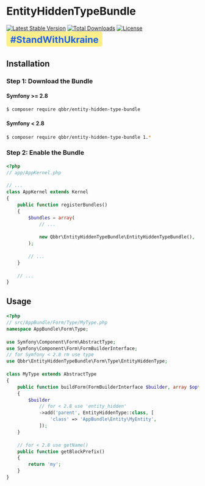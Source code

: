# EntityHiddenTypeBundle

[![Latest Stable Version](https://poser.pugx.org/qbbr/entity-hidden-type-bundle/v/stable)](https://packagist.org/packages/qbbr/entity-hidden-type-bundle)
[![Total Downloads](https://poser.pugx.org/qbbr/entity-hidden-type-bundle/downloads)](https://packagist.org/packages/qbbr/entity-hidden-type-bundle)
[![License](https://poser.pugx.org/qbbr/entity-hidden-type-bundle/license)](https://packagist.org/packages/qbbr/entity-hidden-type-bundle)
[![Stand With Ukraine](https://raw.githubusercontent.com/vshymanskyy/StandWithUkraine/main/badges/StandWithUkraine.svg)](https://github.com/vshymanskyy/StandWithUkraine/blob/main/docs/README.md)

## Installation

### Step 1: Download the Bundle

#### Symfony >= 2.8

```bash
$ composer require qbbr/entity-hidden-type-bundle
```

#### Symfony < 2.8

```bash
$ composer require qbbr/entity-hidden-type-bundle 1.*
```

### Step 2: Enable the Bundle

```php
<?php
// app/AppKernel.php

// ...
class AppKernel extends Kernel
{
    public function registerBundles()
    {
        $bundles = array(
            // ...

            new Qbbr\EntityHiddenTypeBundle\EntityHiddenTypeBundle(),
        );

        // ...
    }

    // ...
}
```

## Usage

```php
<?php
// src/AppBundle/Form/Type/MyType.php
namespace AppBundle\Form\Type;

use Symfony\Component\Form\AbstractType;
use Symfony\Component\Form\FormBuilderInterface;
// for Symfony < 2.8 rm use type
use Qbbr\EntityHiddenTypeBundle\Form\Type\EntityHiddenType;

class MyType extends AbstractType
{
    public function buildForm(FormBuilderInterface $builder, array $options)
    {
        $builder
            // for < 2.8 use 'entity_hidden'
            ->add('parent', EntityHiddenType::class, [
                'class' => 'AppBundle\Entity\MyEntity',
            ]);
    }

    // for < 2.8 use getName()
    public function getBlockPrefix()
    {
        return 'my';
    }
}
```
